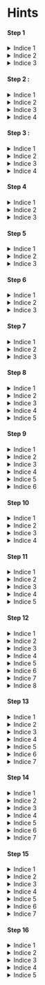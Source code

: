 # Hints

#### Step 1
<details>
	<summary>Indice 1</summary>
	La page n'est pas ite, c'est pas un bug
</details>
<details>
	<summary>Indice 2</summary>
	Clic droit est ton meilleur ami
</details>
<details>
	<summary>Indice 3</summary>
	Ctrl + U (Code source)
</details>

#### Step 2 :
<details>
	<summary>Indice 1</summary>
	C'est un endroit sur terre
</details>
<details>
	<summary>Indice 2</summary>
	C'est une ville, et pas Hong Kong
</details>
<details>
	<summary>Indice 3</summary>
	Une grosse pomme - la liberté - Des gratte-ciels
</details>
<details>
	<summary>Indice 4</summary>
	La ville a le nom de l'état dans lequel elle est
</details>

#### Step 3 :
<details>
	<summary>Indice 1</summary>
	Tu comprendras si tu es assez vieux
</details>
<details>
	<summary>Indice 2</summary>
	 J'aimais bien les téléphones avant
</details>
<details>
	<summary>Indice 3</summary>
	Surtout leur clavier
</details>
<details>
	<summary>Indice 4</summary>
	[Clavier](https://i.stack.imgur.com/hHq4v.jpg)
</details>

#### Step 4
<details>
	<summary>Indice 1</summary>
	-.. ..- -... -. .. ..- --
</details>
<details>
	<summary>Indice 2</summary>
	C'est du morse
</details>
<details>
	<summary>Indice 3</summary>
	[Code morse en ligne](https://morsecode.world/international/translator.html)
</details>

#### Step 5
<details>
	<summary>Indice 1</summary>
	C'est une courte mélodie, je me demande ce que c'est
</details>
<details>
	<summary>Indice 2</summary>
	On devrait essayer de le mettre sur une partition
</details>
<details>
	<summary>Indice 3</summary>
	Quelles sont ces notes (Avec la notation anglaise pas do ré mi)
</details>

#### Step 6
<details>
	<summary>Indice 1</summary>
	Je t'entend pas
</details>
<details>
	<summary>Indice 2</summary>
	C'est américain
</details>
<details>
	<summary>Indice 3</summary>
	Alphabet de langue des signes américaine
</details>

#### Step 7
<details>
	<summary>Indice 1</summary>
	Bonjour
</details>
<details>
	<summary>Indice 2</summary>
	Il faut le faire deux fois
</details>
<details>
	<summary>Indice 3</summary>
	[SHA-256 en ligne](https://emn178.github.io/online-tools/sha256.html)
</details>

#### Step 8
<details>
	<summary>Indice 1</summary>
	Cette image ne devrait pas rester sur ce site
</details>
<details>
	<summary>Indice 2</summary>
	Télécharger l'image pourrait aider
</details>
<details>
	<summary>Indice 3</summary>
	Clic droit est sympa aussi
</details>
<details>
	<summary>Indice 4</summary>
	Dans les propriétés
</details>
<details>
	<summary>Indice 5</summary>
	J'adore l'astrologie !
</details>

#### Step 9
<details>
	<summary>Indice 1</summary>
	Je vois pas
</details>
<details>
	<summary>Indice 2</summary>
	J'aime la chimie
</details>
<details>
	<summary>Indice 3</summary>
	Tableau périodique
</details>
<details>
	<summary>Indice 4</summary>
	Ne fais rien avec le 'A'
</details>
<details>
	<summary>Indice 5</summary>
	A l'envers
</details>
<details>
	<summary>Indice 6</summary>
	C'est devant toi depuis le début
</details>

#### Step 10
<details>
	<summary>Indice 1</summary>
	Si c'est pas encore fait, oui il faut cliquer sur le lien pour télécharger le fichier
</details>
<details>
	<summary>Indice 2</summary>
	Le contenu est vraiment bizarre, on dirait un étrange programme
</details>
<details>
	<summary>Indice 3</summary>
	JS c'est pas un langage de programmation ??
</details>
<details>
	<summary>Indice 4</summary>
	La console du navigateur je l'adore
</details>

#### Step 11
<details>
	<summary>Indice 1</summary>
	C'est qui ?
</details>
<details>
	<summary>Indice 2</summary>
	Télécharge l'image
</details>
<details>
	<summary>Indice 3</summary>
	Clic droit est ton meilleur ami
</details>
<details>
	<summary>Indice 4</summary>
	Dans les propriétés
</details>
<details>
	<summary>Indice 5</summary>
	[Machine Enigma en ligne](https://cryptii.com/pipes/enigma-machine)
</details>

#### Step 12
<details>
	<summary>Indice 1</summary>
	Trop beau ce chat, tu devrais avoir l'image en local au cas où :)
</details>
<details>
	<summary>Indice 2</summary>
	L'indice qui dit que les plus petits détails sont les plus importants est très utile
</details>
<details>
	<summary>Indice 3</summary>
	Je me demande si le nom du fichier cache quelque chose
</details>
<details>
	<summary>Indice 4</summary>
	LSB est ce qui est important
</details>
<details>
	<summary>Indice 5</summary>
	Le message est caché avec la méthode de stéganographie su bit de poids faible
</details>
<details>
	<summary>Indice 6</summary>
	PARTIE 2 ! Le nombre représente le port
</details>
<details>
	<summary>Indice 7</summary>
	Comment se connecter à des sockets ?
</details>
<details>
	<summary>Indice 8</summary>
	[Telnet :)](https://telnet-online.net)
</details>

#### Step 13
<details>
	<summary>Indice 1</summary>
	Regarde l'image de plus près
</details>
<details>
	<summary>Indice 2</summary>
	Si j'étais toi, je changerais la couleur d'arrière plan
</details>
<details>
	<summary>Indice 3</summary>
	Les nombres c'est normal
</details>
<details>
	<summary>Indice 4</summary>
	Assemble le @ et le code
</details>
<details>
	<summary>Indice 5</summary>
	PARTIE 2 | Logo vert
</details>
<details>
	<summary>Indice 6</summary>
	Il faut écouter plusieurs musiques pas qu'une seule
</details>
<details>
	<summary>Indice 7</summary>
	Une playlist spotify
</details>

#### Step 14
<details>
	<summary>Indice 1</summary>
	C'est qui elle ?
</details>
<details>
	<summary>Indice 2</summary>
	J'adore la couleur de fond, si seulement je connaissais son nom.
</details>
<details>
	<summary>Indice 3</summary>
	[Ce site](http://chir.ag/projects/name-that-color/)
</details>
<details>
	<summary>Indice 4</summary>
	Les commentaires google
</details>
<details>
	<summary>Indice 5</summary>
	PARTIE 2 | Comment césar peut cacher un message ?
</details>
<details>
	<summary>Indice 6</summary>
	Il y a une bonne valeur de rouge dans ce fond
</details>
<details>
	<summary>Indice 7</summary>
	[Code césar](https://cryptii.com/pipes/caesar-cipher)
</details>

#### Step 15
<details>
	<summary>Indice 1</summary>
	Concentre toi sur 'meta' d'abord
</details>
<details>
	<summary>Indice 2</summary>
	Cherche 'picture meta' sur google
</details>
<details>
	<summary>Indice 3</summary>
	[Exif viewer](http://exif.regex.info/exif.cgi)
</details>
<details>
	<summary>Indice 4</summary>
	PARTIE 2 | C'est mieux si tu es en pleine immersion dans cette belle ville (Le commentaire pos de l'exif)
</details>
<details>
	<summary>Indice 5</summary>
	Il faut rester pile sur le point ...
</details>
<details>
	<summary>Indice 6</summary>
	Quand est-ce que l'image a été crée ?
</details>
<details>
	<summary>Indice 7</summary>
	... mais peut être pas au même moment
</details>

#### Step 16
<details>
	<summary>Indice 1</summary>
	C'est qui lui ?
</details>
<details>
	<summary>Indice 2</summary>
	Faudrait peut-être utiliser sa création ?
</details>
<details>
	<summary>Indice 3</summary>
	PARTIE 2 | Il faut se concentrer sur l'audio pas la vidéo. (Ouvre l'image avec Winrar/7Zip si c'est pas encore fait)
</details>
<details>
	<summary>Indice 4</summary>
	Ondes spectrales
</details>
<details>
	<summary>Indice 5</summary>
	[Analyse spectrale](https://www.dcode.fr/spectral-analysis)
</details>
